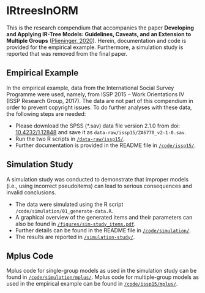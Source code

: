 
<!-- README.md is generated from README.Rmd. Please edit that file -->

# IRtreesInORM

This is the research compendium that accompanies the paper **Developing
and Applying IR-Tree Models: Guidelines, Caveats, and an Extension to
Multiple Groups**
([Plieninger, 2020](https://doi.org/10.1177/1094428120911096)). Herein,
documentation and code is provided for the empirical example.
Furthermore, a simulation study is reported that was removed from the
final paper.

## Empirical Example

In the empirical example, data from the International Social Survey
Programme were used, namely, from ISSP 2015 – Work Orientations IV (ISSP
Research Group, 2017). The data are not part of this compendium in order
to prevent copyright issues. To do further analyses with these data, the
following steps are needed:

  - Please download the SPSS (\*.sav) data file version 2.1.0 from doi:
    [10.4232/1.12848](http://dx.doi.org/10.4232/1.12848) and save it as
    `data-raw/issp15/ZA6770_v2-1-0.sav`.
  - Run the two R scripts in [`/data-raw/issp15/`](/data-raw/issp15/).
  - Further documentation is provided in the README file in
    [`/code/issp15/`](/code/issp15#empirical-example).

## Simulation Study

A simulation study was conducted to demonstrate that improper models
(i.e., using incorrect pseudoitems) can lead to serious consequences and
invalid conclusions.

  - The data were simulated using the R script
    `/code/simulation/01_generate-data.R`.
  - A graphical overview of the generated items and their parameters can
    also be found in
    [`/figures/sim-study_items.pdf`](/figures/sim-study_items.pdf).
  - Further details can be found in the README file in
    [`/code/simulation/`](/code/simulation#simulation-study).
  - The results are reported in
    [`/simulation-study/`](/simulation-study#improper-models).

## Mplus Code

Mplus code for single-group models as used in the simulation study can
be found in [`/code/simulation/mplus/`](/code/simulation/mplus/). Mplus
code for multiple-group models as used in the empirical example can be
found in [`/code/issp15/mplus/`](/code/issp15/mplus/).
